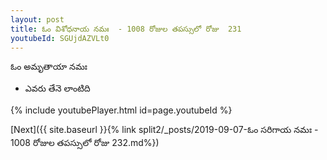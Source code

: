 ```yaml
---
layout: post
title: ఓం విశోధనాయ నమః  - 1008 రోజుల తపస్సులో రోజు  231
youtubeId: SGUjdAZVLt0
---
```

 
 
 ఓం అమృతాయా నమః  
 
 -  ఎవరు తేనె లాంటిది 
 
  
 
  
 
 
 
 
 
 


{% include youtubePlayer.html id=page.youtubeId %}
 
[Next]({{ site.baseurl }}{% link  split2/_posts/2019-09-07-ఓం సరిగాయ నమః  - 1008 రోజుల తపస్సులో రోజు  232.md%})
 
